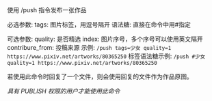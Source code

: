 使用 /push 指令发布一张作品

必选参数:
tags: 图片标签，用逗号隔开
语法糖: 直接在命令中用#指定

可选参数:
quality: 是否精选
index: 图片序号，多个序号可以使用英文隔开
contribure\_from: 投稿来源
示例:
`/push tags=少女 quality=1 https://www.pixiv.net/artworks/80365250`
标签语法糖示例:
`/push #少女 quality=1 https://www.pixiv.net/artworks/80365250`

若使用此命令时回复了一个文件，则会使用回复的文件作为作品原图。

*具有 PUBLISH 权限的用户才能使用此命令*
